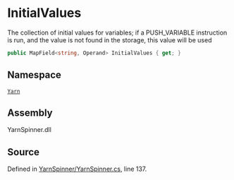 # InitialValues

The collection of initial values for variables; if a PUSH\_VARIABLE instruction is run, and the value is not found in the storage, this value will be used

```csharp
public MapField<string, Operand> InitialValues { get; }
```

## Namespace

[`Yarn`](../)

## Assembly

YarnSpinner.dll

## Source

Defined in [YarnSpinner/YarnSpinner.cs](https://github.com/YarnSpinnerTool/YarnSpinner//blob/develop/YarnSpinner/YarnSpinner.cs#L137), line 137.

